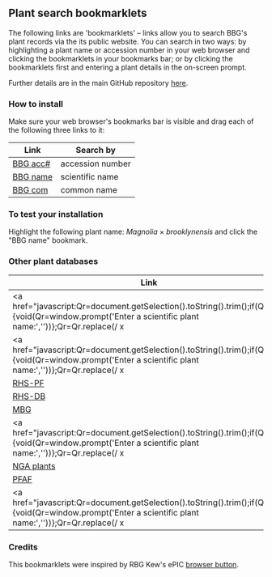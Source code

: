 ## Plant search bookmarklets

The following links are 'bookmarklets' – links allow you to search BBG's plant records via the its public website. You can search in two ways: by highlighting a plant name or accession number in your web browser and clicking the bookmarklets in your bookmarks bar; or by clicking the bookmarklets first and entering a plant details in the on-screen prompt.

Further details are in the main GitHub repository [here](https://github.com/rowanblaik/plant-search-bookmarklets).

### How to install

Make sure your web browser's bookmarks bar is visible and drag each of the following three links to it:

|Link|Search by|
|------|-----------------|
|<a href="javascript:Qr=document.getSelection().toString().trim();if(Qr==''){void(Qr=window.prompt('Enter an accession number:',''))};Qr=Qr.replace(/(?!^x)\D/gi,'');if(Qr)window.open('https://www.bbg.org/cgi/plant-records/detail.cgi?'+encodeURIComponent(Qr),'_blank');">BBG acc#</a>| accession number |
|<a href="javascript:Qr=document.getSelection().toString().trim();if(Qr==''){void(Qr=window.prompt('Enter a scientific plant name (wildcard=*):',''))};if(Qr)window.open('https://www.bbg.org/cgi/plant-records/search.cgi?name='+encodeURIComponent(Qr),'_blank');">BBG name</a>| scientific name |
|<a href="javascript:Qr=document.getSelection().toString().trim();if(Qr==''){void(Qr=window.prompt('Enter a common plant name (wildcard=*):',''))};if(Qr)window.open('https://www.bbg.org/cgi/plant-records/search_advanced.cgi?com_name='+encodeURIComponent(Qr),'_blank');">BBG com</a>| common name |

### To test your installation

Highlight the following plant name: _Magnolia_ × _brooklynensis_ and click the "BBG name" bookmark.

### Other plant databases

|Link|Search by|
|------|-----------------|
<a href="javascript:Qr=document.getSelection().toString().trim();if(Qr==''){void(Qr=window.prompt('Enter a scientific plant name:',''))};Qr=Qr.replace(/ x | × /g,' ');if(Qr)window.open('http://www.theplantlist.org/tpl1.1/search?q='+encodeURIComponent(Qr),'_blank');">WFO</a>| World Flora Online
|<a href="javascript:Qr=document.getSelection().toString().trim();if(Qr==''){void(Qr=window.prompt('Enter a scientific plant name:',''))};Qr=Qr.replace(/ x | × /g,' ');if(Qr)window.open('http://www.theplantlist.org/tpl1.1/search?q='+encodeURIComponent(Qr),'_blank');">TPL</a>| The Plant List
<a href="javascript:Qr=document.getSelection().toString().trim();if(Qr==''){void(Qr=window.prompt('Enter a scientific plant name:',''))};if(Qr)window.open('https://www.rhs.org.uk/Plants/Search-Results?query='+encodeURIComponent(Qr),'_blank');">RHS-PF</a>| RHS \'Find a plant\'
<a href="javascript:Qr=document.getSelection().toString().trim();if(Qr==''){void(Qr=window.prompt('Enter a scientific plant name:',''))};Qr=Qr.replace(/×/g,'').replace(/['‘’]/g,'').replace(/\s+/g,' and ');if(Qr)window.open('http://apps.rhs.org.uk/horticulturaldatabase/summary2.asp?crit='+encodeURIComponent(Qr)+'&genus='+Qr.match(/\w+/),'_blank');">RHS-DB</a>| RHS \'Hort DB\'
<a href="javascript:Qr=document.getSelection().toString().trim();if(Qr==''){void(Qr=window.prompt('Enter a scientific plant name:',''))};if(Qr)window.open('http://www.missouribotanicalgarden.org/PlantFinder/PlantFinderProfileResults.aspx?adv='+encodeURIComponent(Qr),'_blank');">MBG</a>| Mobot Plant Finder
<a href="javascript:Qr=document.getSelection().toString().trim();if(Qr==''){void(Qr=window.prompt('Enter a scientific plant name:',''))};Qr=Qr.replace(/ x | × /g,' ×');if(Qr)window.open('http://plants.usda.gov/java/nameSearch?mode=sciname&keywordquery='+encodeURIComponent(Qr),'_blank');">USDA-P</a>| USDA PLANTS database
<a href="javascript:Qr=document.getSelection().toString().trim();if(Qr==''){void(Qr=window.prompt('Enter a scientific plant name:',''))};if(Qr)window.open('https://garden.org/plants/search/text/?q='+encodeURIComponent(Qr),'_blank');">NGA plants</a>| NGA plants database
<a href="javascript:Qr=document.getSelection().toString().trim();if(Qr==''){void(Qr=window.prompt('Enter a scientific plant name:',''))};Qr=Qr.replace(/×/g,'x');if(Qr)window.open('http://pfaf.org/user/Plant.aspx?LatinName='+encodeURIComponent(Qr),'_blank');">PFAF</a>| Plants for a Future
<a href="javascript:Qr=document.getSelection().toString().trim();if(Qr==''){void(Qr=window.prompt('Enter a scientific plant name:',''))};Qr=Qr.replace(/ x | × /g,' ×');if(Qr)window.open('http://newyork.plantatlas.usf.edu/Results.aspx?q='+encodeURIComponent(Qr),'_blank');">NYFA</a>| New York Flora Atlas

### Credits

This bookmarklets were inspired by RBG Kew's ePIC [browser button](http://epic.kew.org/tbutton.htm).
